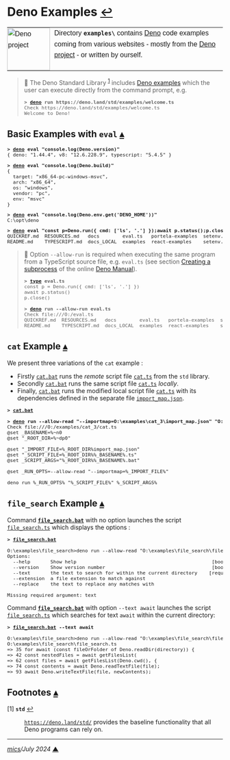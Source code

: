 # <span id="top">Deno Examples</span> <span style="font-size:90%;">[↩](../README.md#top)</span>

<table style="font-family:Helvetica,Arial;line-height:1.6;">
  <tr>
  <td style="border:0;padding:0 10px 0 0;min-width:100px;"><a href="https://deno.land/" rel="external"><img style="border:0;" src="https://deno.land/logo.svg" width="100" alt="Deno project"/></a></td>
  <td style="border:0;padding:0;vertical-align:text-top;">
    Directory <strong><code>examples\</code></strong> contains <a href="https://deno.land/" rel="external">Deno</a> code examples coming from various websites - mostly from the <a href="https://deno.land/" rel="external">Deno project</a> - or written by ourself.
  </td>
  </tr>
</table>

> **:mag_right:** The Deno Standard Library <sup id="anchor_01"><a href="#footnote_01">1</a></sup> includes [Deno examples](https://deno.land/std/examples) which the user can execute directly from the command prompt, e.g.
>
> <pre style="font-size:80%;">
> <b>&gt; <a href="https://deno.land/manual/getting_started/command_line_interface" rel="external">deno</a> run https://deno.land/std/examples/welcome.ts</b>
> Check https://deno.land/std/examples/welcome.ts
> Welcome to Deno!
> </pre>

## <span id="basic">Basic Examples with `eval`</span> [**&#x25B4;**](#top)

<pre style="font-size:80%;">
<b>&gt; <a href="https://deno.land/manual/getting_started/command_line_interface" rel="external">deno</a> eval "console.log(Deno.version)"</b>
{ deno: "1.44.4", v8: "12.6.228.9", typescript: "5.4.5" }
</pre>

<pre style="font-size:80%;">
<b>&gt; <a href="https://deno.land/manual/getting_started/command_line_interface" rel="external">deno</a> eval "console.log(Deno.build)"</b>
{
  target: "x86_64-pc-windows-msvc",
  arch: "x86_64",
  os: "windows",
  vendor: "pc",
  env: "msvc"
}
</pre>

<pre style="font-size:80%;">
<b>&gt; <a href="https://deno.land/manual/getting_started/command_line_interface" rel="external">deno</a> eval "console.log(Deno.env.get('DENO_HOME'))"</b>
C:\opt\deno
</pre>

<pre style="font-size:80%;">
<b>&gt; <a href="https://deno.land/manual/getting_started/command_line_interface" rel="external">deno</a> eval "const p=Deno.run({ cmd: ['ls', '.'] });await p.status();p.close();"</b>
QUICKREF.md  RESOURCES.md   docs        eval.ts   portela-examples  setenv.bat
README.md    TYPESCRIPT.md  docs_LOCAL  examples  react-examples    setenv.sh
</pre>

> **:mag_right:** Option `--allow-run` is required when executing the same program from a TypeScript source file, e.g. `eval.ts` (see section [Creating a subprocess](https://deno.land/manual/examples/subprocess) of the online [Deno Manual](https://deno.land/manual)).
> 
> <pre style="font-size:80%;">
> <b>&gt; <a href="https://docs.microsoft.com/en-us/windows-server/administration/windows-commands/type" rel="external">type</a> eval.ts</b>
> const p = Deno.run({ cmd: ['ls', '.'] })
> await p.status()
> p.close()
> &nbsp;
> <b>&gt; <a href="https://deno.land/manual/getting_started/command_line_interface" rel="external">deno</a> run --allow-run eval.ts</b>
> Check file:///O:/eval.ts
> QUICKREF.md  RESOURCES.md   docs        eval.ts   portela-examples  setenv.bat
> README.md    TYPESCRIPT.md  docs_LOCAL  examples  react-examples    setenv.sh
> </pre>

## <span id="cat">`cat` Example</span> [**&#x25B4;**](#top)

We present three variations of the `cat` example :
- Firstly [`cat.bat`](cat/cat.bat) runs the *remote* script file [`cat.ts`](https://deno.land/std@0.120.0/examples/cat.ts) from the `std` library.
- Secondly [`cat.bat`](cat_2/cat.bat) runs the same script file [`cat.ts`](cat_2/cat.ts) *locally*.
- Finally, [`cat.bat`](cat_3/cat.bat) runs the modified local script file [`cat.ts`](cat_3/cat.ts) with its dependencies defined in the separate file [`import_map.json`](cat_3/import_map.json). 

<pre style="font-size:80%;">
<b>&gt; <a href="cat_3/cat.bat">cat.bat</a></b>
&nbsp;
<b>&gt; <a href="https://deno.land/manual/getting_started/command_line_interface" rel="external">deno</a> run --allow-read "--importmap=O:\examples\cat_3\import_map.json" "O:\examples\cat_3\cat.ts" "O:\examples\cat_3\cat.bat"</b>
Check file:///O:/examples/cat_3/cat.ts
@set _BASENAME=%~n0
@set "_ROOT_DIR=%~dp0"

@set "_IMPORT_FILE=%_ROOT_DIR%import_map.json"
@set "_SCRIPT_FILE=%_ROOT_DIR%%_BASENAME%.ts"
@set _SCRIPT_ARGS="%_ROOT_DIR%%_BASENAME%.bat"

@set _RUN_OPTS=--allow-read "--importmap=%_IMPORT_FILE%"

deno run %_RUN_OPTS% "%_SCRIPT_FILE%" %_SCRIPT_ARGS%
</pre>

## <span id="file_search">`file_search` Example</span> [**&#x25B4;**](#top)

Command [**`file_search.bat`**](./file_search/file_search.bat) with no option launches the script [`file_search.ts`](./file_search/file_search.ts) which displays the options :

<pre style="font-size:80%;">
<b>&gt; <a href="./file_search/file_search.bat">file_search.bat</a></b>

O:\examples\file_search>deno run --allow-read "O:\examples\file_search\file_search.ts"
Options:
  --help       Show help                                               [boolean]
  --version    Show version number                                     [boolean]
  --text       the text to search for within the current directory    [required]
  --extension  a file extension to match against
  --replace    the text to replace any matches with

Missing required argument: text
</pre>

Command [**`file_search.bat`**](./file_search/file_search.bat) with option `--text await` launches the script [`file_search.ts`](./file_search/file_search.ts) which searches for text `await` within the current directory:

<pre style="font-size:80%;">
<b>&gt; <a href="./file_search/file_search.bat">file_search.bat</a> --text await</b>

O:\examples\file_search>deno run --allow-read "O:\examples\file_search\file_search.ts" --text await
O:\examples\file_search\file_search.ts
=> 35 for await (const fileOrFolder of Deno.readDir(directory)) {
=> 42 const nestedFiles = await getFilesList(
=> 62 const files = await getFilesList(Deno.cwd(), {
=> 74 const contents = await Deno.readTextFile(file);
=> 93 await Deno.writeTextFile(file, newContents);
</pre>

## <span id="footnotes">Footnotes</span> [**&#x25B4;**](#top)

<span id="footnote_01">[1]</span> **`std`** [↩](#anchor_01)

<dl><dd>
<a href="https://deno.land/std/" rel="external"><code>https://deno.land/std/</code></a> provides the baseline functionality that all Deno programs can rely on.
</dd></dl>

***

*[mics](https://lampwww.epfl.ch/~michelou/)/July 2024* [**&#9650;**](#top)
<span id="bottom">&nbsp;</span>

<!-- link refs -->

